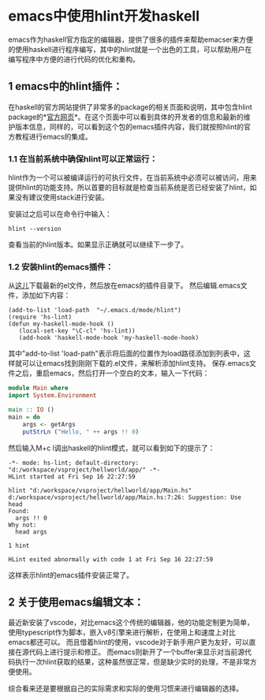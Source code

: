 # emacs中使用hlint开发haskell

emacs作为haskell官方指定的编辑器，提供了很多的插件来帮助emacser来方便的使用haskell进行程序编写，其中的hlint就是一个出色的工具，可以帮助用户在编写程序中方便的进行代码的优化和重构。

## 1 emacs中的hlint插件：
在haskell的官方网站提供了非常多的package的相关页面和说明，其中包含hlint package的*[官方网页](https://hackage.haskell.org/package/hlint)*。在这个页面中可以看到具体的开发者的信息和最新的维护版本信息，同样的，可以看到这个包的emacs插件内容，我们就按照hlint的官方教程进行emacs的集成。

### 1.1 在当前系统中确保hlint可以正常运行：
hlint作为一个可以被编译运行的可执行文件，在当前系统中必须可以被访问，用来提供hlint的功能支持。所以首要的目标就是检查当前系统是否已经安装了hlint，如果没有建议使用stack进行安装。

安装过之后可以在命令行中输入：
```shell
hlint --version
```
查看当前的hlint版本。如果显示正确就可以继续下一步了。

### 1.2 安装hlint的emacs插件：
从[这儿](https://raw.githubusercontent.com/ndmitchell/hlint/master/data/hs-lint.el)下载最新的el文件，然后放在emacs的插件目录下。
然后编辑.emacs文件，添加如下内容：
```shell
(add-to-list 'load-path  "~/.emacs.d/mode/hlint")
(require 'hs-lint)
(defun my-haskell-mode-hook ()
   (local-set-key "\C-cl" 'hs-lint))
   (add-hook 'haskell-mode-hook 'my-haskell-mode-hook)
```
其中"add-to-list 'load-path"表示将后面的位置作为load路径添加到列表中，这样就可以让emacs找到刚刚下载的.el文件，来解析添加hlint支持。
保存.emacs文件之后，重启emacs，然后打开一个空白的文本，输入一下代码：
```haskell
module Main where
import System.Environment

main :: IO ()
main = do
    args <- getArgs
    putStrLn ("Hello, " ++ args !! 0)
```
然后输入M+c l调出haskell的hlint模式，就可以看到如下的提示了：
```shell
-*- mode: hs-lint; default-directory: "d:/workspace/vsproject/hellworld/app/" -*-
HLint started at Fri Sep 16 22:27:59

hlint "d:/workspace/vsproject/hellworld/app/Main.hs"
d:/workspace/vsproject/hellworld/app/Main.hs:7:26: Suggestion: Use head
Found:
  args !! 0
Why not:
  head args

1 hint

HLint exited abnormally with code 1 at Fri Sep 16 22:27:59
```
这样表示hlint的emacs插件安装正常了。


## 2 关于使用emacs编辑文本：

最近新安装了vscode，对比emacs这个传统的编辑器，他的功能定制更为简单，使用typescript作为脚本，嵌入v8引擎来进行解析，在使用上和速度上对比emacs都还可以。
而且借着hlint的使用，vscode对于新手用户更为友好，可以直接在源代码上进行提示和修正。
而emacs则新开了一个buffer来显示对当前源代码执行一次hlint获取的结果，这种虽然很正常，但是缺少实时的处理，不是非常方便使用。

综合看来还是要根据自己的实际需求和实际的使用习惯来进行编辑器的选择。
